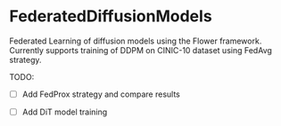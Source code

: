 # FederatedDiffusionModels

Federated Learning of diffusion models using the Flower framework. Currently supports training of DDPM on CINIC-10 dataset using FedAvg strategy. 

TODO:
- [ ] Add FedProx strategy and compare results
- [ ] Add DiT model training

